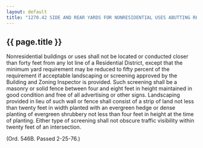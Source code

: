 ---
layout: default 
title: "1270.42 SIDE AND REAR YARDS FOR NONRESIDENTIAL USES ABUTTING RESIDENTIAL DISTRICTS."---

{{ page.title }}
----------------

Nonresidential buildings or uses shall not be located or conducted
closer than forty feet from any lot line of a Residential District,
except that the minimum yard requirement may be reduced to fifty percent
of the requirement if acceptable landscaping or screening approved by
the Building and Zoning Inspector is provided. Such screening shall be a
masonry or solid fence between four and eight feet in height maintained
in good condition and free of all advertising or other signs.
Landscaping provided in lieu of such wall or fence shall consist of a
strip of land not less than twenty feet in width planted with an
evergreen hedge or dense planting of evergreen shrubbery not less than
four feet in height at the time of planting. Either type of screening
shall not obscure traffic visibility within twenty feet of an
intersection.

(Ord. 546B. Passed 2-25-76.)
